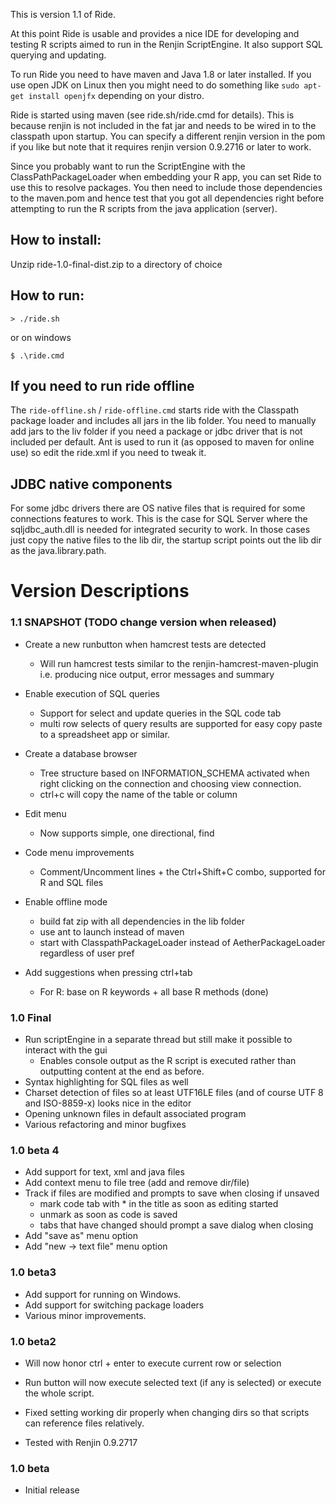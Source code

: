 This is version 1.1 of Ride.

At this point Ride is usable and provides a nice IDE for developing and testing R scripts aimed to run in the Renjin ScriptEngine.
It also support SQL querying and updating.
  
To run Ride you need to have maven and Java 1.8 or later installed. 
If you use open JDK on Linux then you might need to do something like `sudo apt-get install openjfx` depending on your distro.

Ride is started using maven (see ride.sh/ride.cmd for details). 
This is because renjin is not included in the fat jar and needs to be wired in to the classpath upon startup. 
You can specify a different renjin version in the pom if you like but note that it requires renjin version 0.9.2716 or later to work. 

Since you probably want to run the ScriptEngine with the ClassPathPackageLoader when embedding your R app, 
you can set Ride to use this to resolve packages. You then need to include those dependencies to the maven.pom and hence
test that you got all dependencies right before attempting to run the R scripts from the java application (server). 

## How to install:
Unzip ride-1.0-final-dist.zip to a directory of choice

## How to run:

`> ./ride.sh`

or on windows

`$ .\ride.cmd`

## If you need to run ride offline 
The `ride-offline.sh` / `ride-offline.cmd` starts ride with the Classpath package loader and includes all jars
in the lib folder. You need to manually add jars to the liv folder if you need a package or jdbc driver that is 
not included per default. Ant is used to run it (as opposed to maven for online use) so edit the ride.xml if you 
need to tweak it. 

## JDBC native components
For some jdbc drivers there are OS native files that is required for some connections features to work. 
This is the case for SQL Server where the sqljdbc_auth.dll is needed for integrated security to work.
In those cases just copy the native files to the lib dir, the startup script points out the lib dir as the java.library.path.   


# Version Descriptions

### 1.1 SNAPSHOT (TODO change version when released)
- Create a new runbutton when hamcrest tests are detected
    - Will run hamcrest tests similar to the renjin-hamcrest-maven-plugin i.e. producing nice output, error messages and
    summary 
    
- Enable execution of SQL queries
    - Support for select and update queries in the SQL code tab 
    - multi row selects of query results are supported for easy copy paste to a spreadsheet app or similar.    
    
- Create a database browser
  - Tree structure based on INFORMATION_SCHEMA activated when right clicking on the connection and choosing view connection. 
  - ctrl+c will copy the name of the table or column   

- Edit menu
  - Now supports simple, one directional, find
  
- Code menu improvements
    - Comment/Uncomment lines + the Ctrl+Shift+C combo, supported for R and SQL files
    
- Enable offline mode
    - build fat zip with all dependencies in the lib folder
    - use ant to launch instead of maven
    - start with ClasspathPackageLoader instead of AetherPackageLoader regardless of user pref    

- Add suggestions when pressing ctrl+tab
  - For R: base on R keywords + all base R methods (done)
    
### 1.0 Final
- Run scriptEngine in a separate thread but still make it possible to interact with the gui
    - Enables console output as the R script is executed rather than outputting content at the end as before.
- Syntax highlighting for SQL files as well
- Charset detection of files so at least UTF16LE files (and of course UTF 8 and ISO-8859-x) looks nice in the editor
- Opening unknown files in default associated program
- Various refactoring and minor bugfixes     

### 1.0 beta 4
- Add support for text, xml and java files
- Add context menu to file tree (add and remove dir/file)
- Track if files are modified and prompts to save when closing if unsaved
    - mark code tab with * in the title as soon as editing started
    - unmark as soon as code is saved
    - tabs that have changed should prompt a save dialog when closing
- Add "save as" menu option
- Add "new -> text file" menu option
 
### 1.0 beta3
- Add support for running on Windows.
- Add support for switching package loaders
- Various minor improvements.

### 1.0 beta2
- Will now honor ctrl + enter to execute current row or selection

- Run button will now execute selected text (if any is selected) or execute the whole script.

- Fixed setting working dir properly when changing dirs so that scripts can reference files relatively.

- Tested with Renjin 0.9.2717

### 1.0 beta
- Initial release